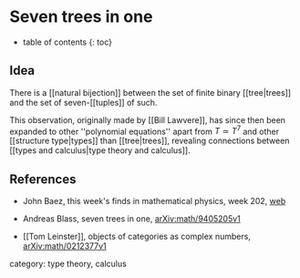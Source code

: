 
# Seven trees in one
* table of contents
{: toc}

## Idea

There is a [[natural bijection]] between the set of finite binary [[tree|trees]] and the set of seven-[[tuples]] of such.

This observation, originally made by [[Bill Lawvere]], has since then been expanded to other ''polynomial equations'' apart from $T \simeq T^7$ and other [[structure type|types]] than [[tree|trees]], revealing connections between [[types and calculus|type theory and calculus]].


## References

* John Baez, this week's finds in mathematical physics, week 202, [web](http://math.ucr.edu/home/baez/week202.html)

* Andreas Blass, seven trees in one, [arXiv:math/9405205v1](http://arxiv.org/abs/math/9405205)

* [[Tom Leinster]], objects of categories as complex numbers, [arXiv:math/0212377v1](http://arxiv.org/abs/math/0212377)


category: type theory, calculus
